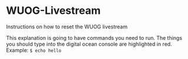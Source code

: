 # WUOG-Livestream
Instructions on how to reset the WUOG livestream

This explanation is going to have commands you need to run. The things you should type into the digital ocean console are highlighted in red.
Example:
`$ echo hello`
